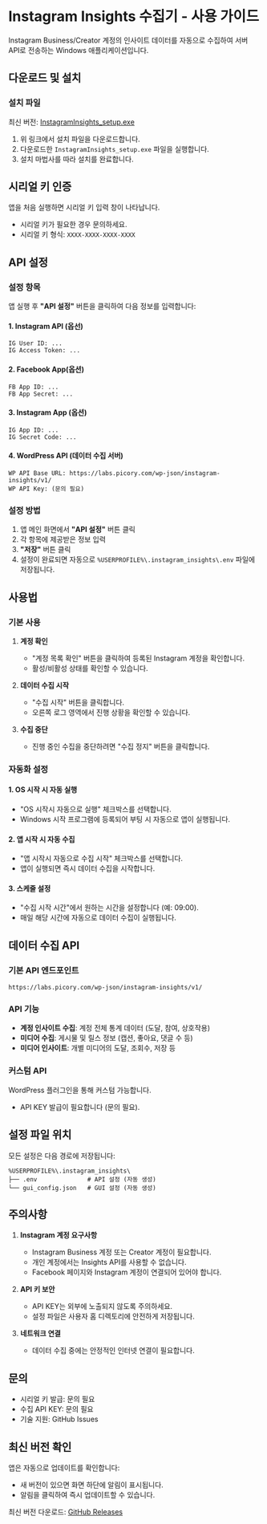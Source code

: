 # Instagram Insights 수집기 - 사용 가이드

Instagram Business/Creator 계정의 인사이트 데이터를 자동으로 수집하여 서버 API로 전송하는 Windows 애플리케이션입니다.

## 다운로드 및 설치

### 설치 파일

최신 버전: [InstagramInsights_setup.exe](https://github.com/picory/instagram-insights-release/releases/download/0.8.1/InstagramInsights_setup.exe)

1. 위 링크에서 설치 파일을 다운로드합니다.
2. 다운로드한 `InstagramInsights_setup.exe` 파일을 실행합니다.
3. 설치 마법사를 따라 설치를 완료합니다.

## 시리얼 키 인증

앱을 처음 실행하면 시리얼 키 입력 창이 나타납니다.

- 시리얼 키가 필요한 경우 문의하세요.
- 시리얼 키 형식: `XXXX-XXXX-XXXX-XXXX`

## API 설정

### 설정 항목

앱 실행 후 **"API 설정"** 버튼을 클릭하여 다음 정보를 입력합니다:

#### 1. Instagram API (옵선)

```
IG User ID: ...
IG Access Token: ...
```

#### 2. Facebook App(옵션)

```
FB App ID: ...
FB App Secret: ...
```

#### 3. Instagram App (옵션)

```
IG App ID: ...
IG Secret Code: ...
```

#### 4. WordPress API (데이터 수집 서버)

```
WP API Base URL: https://labs.picory.com/wp-json/instagram-insights/v1/
WP API Key: (문의 필요)
```

### 설정 방법

1. 앱 메인 화면에서 **"API 설정"** 버튼 클릭
2. 각 항목에 제공받은 정보 입력
3. **"저장"** 버튼 클릭
4. 설정이 완료되면 자동으로 `%USERPROFILE%\.instagram_insights\.env` 파일에 저장됩니다.

## 사용법

### 기본 사용

1. **계정 확인**

   - "계정 목록 확인" 버튼을 클릭하여 등록된 Instagram 계정을 확인합니다.
   - 활성/비활성 상태를 확인할 수 있습니다.

2. **데이터 수집 시작**

   - "수집 시작" 버튼을 클릭합니다.
   - 오른쪽 로그 영역에서 진행 상황을 확인할 수 있습니다.

3. **수집 중단**
   - 진행 중인 수집을 중단하려면 "수집 정지" 버튼을 클릭합니다.

### 자동화 설정

#### 1. OS 시작 시 자동 실행

- "OS 시작시 자동으로 실행" 체크박스를 선택합니다.
- Windows 시작 프로그램에 등록되어 부팅 시 자동으로 앱이 실행됩니다.

#### 2. 앱 시작 시 자동 수집

- "앱 시작시 자동으로 수집 시작" 체크박스를 선택합니다.
- 앱이 실행되면 즉시 데이터 수집을 시작합니다.

#### 3. 스케줄 설정

- "수집 시작 시간"에서 원하는 시간을 설정합니다 (예: 09:00).
- 매일 해당 시간에 자동으로 데이터 수집이 실행됩니다.

## 데이터 수집 API

### 기본 API 엔드포인트

```
https://labs.picory.com/wp-json/instagram-insights/v1/
```

### API 기능

- **계정 인사이트 수집**: 계정 전체 통계 데이터 (도달, 참여, 상호작용)
- **미디어 수집**: 게시물 및 릴스 정보 (캡션, 좋아요, 댓글 수 등)
- **미디어 인사이트**: 개별 미디어의 도달, 조회수, 저장 등

### 커스텀 API

WordPress 플러그인을 통해 커스텀 가능합니다.

- API KEY 발급이 필요합니다 (문의 필요).

## 설정 파일 위치

모든 설정은 다음 경로에 저장됩니다:

```
%USERPROFILE%\.instagram_insights\
├── .env              # API 설정 (자동 생성)
└── gui_config.json   # GUI 설정 (자동 생성)
```

## 주의사항

1. **Instagram 계정 요구사항**

   - Instagram Business 계정 또는 Creator 계정이 필요합니다.
   - 개인 계정에서는 Insights API를 사용할 수 없습니다.
   - Facebook 페이지와 Instagram 계정이 연결되어 있어야 합니다.

2. **API 키 보안**

   - API KEY는 외부에 노출되지 않도록 주의하세요.
   - 설정 파일은 사용자 홈 디렉토리에 안전하게 저장됩니다.

3. **네트워크 연결**
   - 데이터 수집 중에는 안정적인 인터넷 연결이 필요합니다.

## 문의

- 시리얼 키 발급: 문의 필요
- 수집 API KEY: 문의 필요
- 기술 지원: GitHub Issues

## 최신 버전 확인

앱은 자동으로 업데이트를 확인합니다:

- 새 버전이 있으면 화면 하단에 알림이 표시됩니다.
- 알림을 클릭하여 즉시 업데이트할 수 있습니다.

최신 버전 다운로드: [GitHub Releases](https://github.com/picory/instagram-insights-release/releases)
